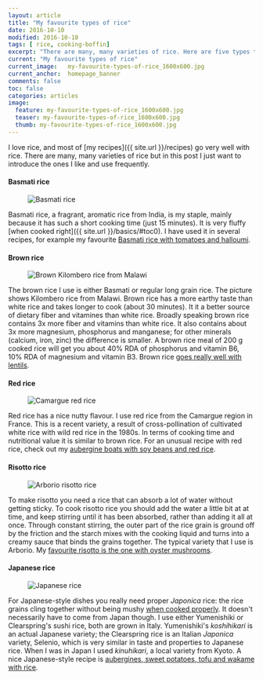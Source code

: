 ```yaml
---
layout: article
title: "My favourite types of rice"
date: 2016-10-10
modified: 2016-10-10
tags: [ rice, cooking-boffin]
excerpt: "There are many, many varieties of rice. Here are five types that I like."
current: "My favourite types of rice"
current_image:   my-favourite-types-of-rice_1600x600.jpg
current_anchor:  homepage_banner
comments: false
toc: false
categories: articles
image:
  feature: my-favourite-types-of-rice_1600x600.jpg
  teaser: my-favourite-types-of-rice_1600x600.jpg
  thumb: my-favourite-types-of-rice_1600x600.jpg
---
```


I love rice, and most of [my recipes]({{ site.url }}/recipes) go very well with rice. There are many, many varieties of rice but in this post I just want to introduce the ones I like and use frequently.

#### Basmati rice

<figure class="full">
<img src="{{ site.url }}/images/basmati-rice_800x600.jpg" alt="Basmati rice">
</figure>

Basmati rice, a fragrant, aromatic rice from India, is my staple, mainly because it has such a short cooking time (just 15 minutes). It is very fluffy [when cooked right]({{ site.url }}/basics/#toc0). I have used it in several recipes, for example my favourite [Basmati rice with tomatoes and halloumi]({{site.url}}/recipes/tom-hal/). 

#### Brown rice

<figure class="full">
<img src="{{ site.url }}/images/brown-rice_800x600.jpg" alt="Brown Kilombero rice from Malawi">
</figure>

The brown rice I use is either Basmati or regular long grain rice. The picture shows Kilombero rice from Malawi. Brown rice has a more earthy taste than white rice and takes longer to cook (about 30 minutes). It it a better source of dietary fiber and vitamines than white rice. Broadly speaking brown rice contains 3x more fiber and vitamins than white rice. It also contains about 3x more magnesium, phosphorus and manganese; for other minerals (calcium, iron, zinc) the difference is smaller. A brown rice meal of 200 g cooked rice will get you about 40% RDA of phosphorus and vitamin B6, 10% RDA of magnesium and vitamin B3.
Brown rice [goes really well with lentils]({{site.url}}/recipes/courgettes-mushrooms-puy-lentils/). 

#### Red rice

<figure class="full">
<img src="{{ site.url }}/images/red-rice_800x600.jpg" alt="Camargue red rice">
</figure>

Red rice has a nice nutty flavour. I use red rice from the Camargue region in France. This is a recent variety, a result of cross-pollination of cultivated white rice with wild red rice in the 1980s. In terms of cooking time and nutritional value it is similar to brown rice. For an unusual recipe with red rice, check out my [aubergine boats with soy beans and red rice]({{site.url}}/recipes/aubergine-boats-soy-beans/).

#### Risotto rice

<figure class="full">
<img src="{{ site.url }}/images/risotto-rice_800x600.jpg" alt="Arborio risotto rice">
</figure>

To make risotto you need a rice that can absorb a lot of water without getting sticky. To cook risotto rice you should add the water a little bit at at time, and keep stirring until it has been absorbed, rather than adding it all at once. Through constant stirring, the outer part of the rice grain is ground off by the friction and the starch mixes with the cooking liquid and turns into a creamy sauce that binds the grains together. The typical variety that I use is Arborio. My [favourite risotto is the one with oyster mushrooms]({{site.url}}/recipes/risotto-oyster-mushrooms/).

<!-- http://www.disgracesonthemenu.com/2011/05/rice-demystified.html -->    

#### Japanese rice

<figure class="full">
<img src="{{ site.url }}/images/japanese-rice_800x600.jpg" alt="Japanese rice">
</figure>


For Japanese-style dishes you really need proper _Japonica_ rice: the rice grains cling together without being mushy [when cooked properly](http://www.justhungry.com/japanese-basics-plain-rice-sushi-rice). It doesn't necessarily have to come from Japan though. I use either Yumenishiki or Clearspring's sushi rice, both are grown in Italy. Yumenishiki's _koshihikari_ is an actual Japanese variety; the Clearspring rice is an Italian _Japonica_ variety, Selenio, which is very similar in taste and properties to Japanese rice. When I was in Japan I used _kinuhikari_, a local variety from Kyoto. A nice Japanese-style recipe is [aubergines, sweet potatoes, tofu and wakame with rice]({{site.url}}/recipes/aubergines-sweet-potatoes-tofu/).
